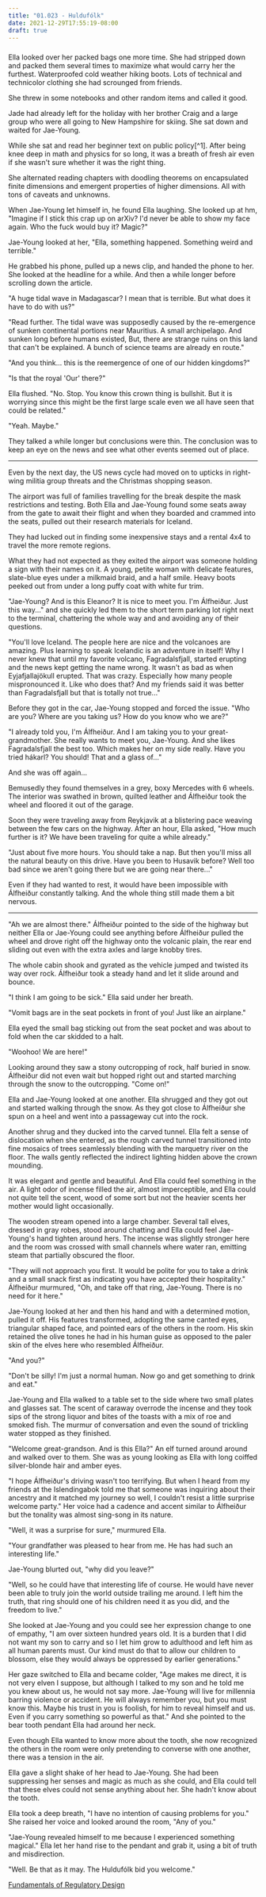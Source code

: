 ```yaml
---
title: "01.023 - Huldufólk"
date: 2021-12-29T17:55:19-08:00
draft: true
---
```

### 
 
Ella looked over her packed bags one more time.  She had stripped down and packed them several times to maximize what would carry her the furthest. Waterproofed cold weather hiking boots. Lots of technical and technicolor clothing she had scrounged from friends. 

She threw in some notebooks and other random items and called it good. 

Jade had already left for the holiday with her brother Craig and a large group who were all going to New Hampshire for skiing. She sat down and waited for Jae-Young. 

While she sat and read her beginner text on public policy[^1]. After being knee deep in math and physics for so long, it was a breath of fresh air even if she wasn't sure whether it was the right thing.

She alternated reading chapters with doodling theorems on encapsulated finite dimensions and emergent properties of higher dimensions.  All with tons of caveats and unknowns.

When Jae-Young let himself in, he found Ella laughing.  She looked up at hm, "Imagine if I stick this crap up on arXiv?  I'd never be able to show my face again. Who the fuck would buy it? Magic?"

Jae-Young looked at her, "Ella, something happened. Something weird and terrible."

He grabbed his phone, pulled up a news clip, and handed the phone to her. She looked  at the headline for a while. And then a while longer before scrolling down the article. 

"A huge tidal wave in Madagascar? I mean that is terrible. But what does it have to do with us?"

"Read further. The tidal wave was supposedly caused by the re-emergence of sunken continental portions near Mauritius. A small archipelago. And sunken long before humans existed, But, there are  strange ruins on this land that can't be explained. A bunch of science teams are already en route."

"And you think... this is the reemergence of one of our hidden kingdoms?"

"Is that the royal 'Our' there?"

Ella flushed. "No. Stop. You know this crown thing is bullshit. But it is worrying since this might be the first large scale even we all have seen that could be related."

"Yeah. Maybe."

They talked a while longer but conclusions were thin. The conclusion was to keep an eye on the news and see what other events seemed out of place. 

---

Even by the next day, the US news cycle had moved on to upticks in right-wing militia group threats and the Christmas shopping season. 

The airport was full of families travelling for the break despite the mask restrictions and testing. Both Ella and Jae-Young found some seats away from the gate to await their flight and when they boarded and crammed into the seats, pulled out their research materials for Iceland. 

They had lucked out in finding some inexpensive stays and a rental 4x4 to travel the more remote regions.

What they had not expected as they exited the airport was someone holding a sign with their names on it.  A young,  petite woman with delicate features, slate-blue eyes under a milkmaid braid, and a half smile. Heavy boots peeked out from under a long  puffy coat with white fur trim.   

"Jae-Young? And is this Eleanor?  It is nice to meet you.  I'm Álfheiður. Just this way..." and she quickly led them to the short term parking lot right next to the terminal, chattering the whole way and and avoiding any of their questions. 

"You'll love Iceland. The people here are nice and the volcanoes are amazing. Plus learning to speak Icelandic is an adventure in itself! Why I never knew that until my favorite volcano, Fagradalsfjall, started erupting and the news kept getting the name wrong. It wasn't as bad as when Eyjafjallajökull erupted. That was crazy. Especially how many people mispronounced it. Like who does that?  And my friends said it was better than Fagradalsfjall but that is totally not true..."

Before they got in the car, Jae-Young stopped and forced the issue. "Who are you? Where are you taking us? How do you know who we are?"

"I already told you, I'm Álfheiður. And I am taking you to your great-grandmother. She really wants to meet you, Jae-Young. And she likes Fagradalsfjall the best too. Which makes her on my side really. Have you tried hákarl? You should! That and a glass of..."

And she was off again...

Bemusedly they found themselves in a grey, boxy Mercedes with 6 wheels.  The interior was swathed in brown, quilted leather and Álfheiður took the wheel and floored it out of the garage. 

Soon they were traveling away from Reykjavik at a blistering pace weaving between the few cars on the highway. After an hour, Ella asked, "How much further is it?  We have been traveling for quite a while already."

"Just about five more hours. You should take a nap. But then you'll miss all the natural beauty on this drive.  Have you been to Husavik before?  Well too bad since we aren't going there but we are going near there..."

Even if they had wanted to rest, it would have been impossible with Álfheiður constantly talking. And the whole thing still made them a bit nervous. 

---

"Ah we are almost there." Álfheiður pointed to the side of the highway but neither Ella or Jae-Young could see anything before Álfheiður pulled the wheel and drove right off the highway onto the volcanic plain, the rear end sliding out even with the extra axles and large knobby tires. 

 The whole cabin shook and gyrated as the vehicle  jumped and twisted its way over rock. Álfheiður took a steady hand and let it slide around and bounce.  
 
"I think I am going to be sick." Ella said under her breath. 

"Vomit bags are in the seat pockets in front of you! Just like an airplane."

Ella eyed the small bag sticking out from the seat pocket and was about to fold when the car skidded to a halt. 

"Woohoo! We are here!"

Looking around they saw a stony outcropping of rock, half buried in snow. Álfheiður did not even wait but hopped right out and started marching through the snow to the outcropping. "Come on!"

Ella and Jae-Young looked at one another. Ella shrugged and they got out and started walking through the snow. As they got close to Álfheiður she spun on a heel and went into a passageway cut into the rock. 

Another shrug and they ducked into the carved tunnel. Ella felt a sense of dislocation when she entered, as the rough carved tunnel transitioned into fine mosaics of trees seamlessly blending with the marquetry river on the floor. The walls gently reflected the indirect lighting hidden above the crown mounding. 

It was elegant and gentle and beautiful. And Ella could feel something in the air. A light odor of incense filled the air, almost imperceptible, and Ella could not quite tell the scent, wood of some sort but not the heavier scents her mother would light occasionally. 

The wooden stream opened into a large chamber. Several tall elves, dressed in gray robes, stood around chatting and Ella could feel Jae-Young's hand tighten around hers. The incense was slightly stronger here and the room was crossed with small channels where water ran, emitting steam that partially obscured the floor. 

"They will not approach you first. It would be polite for you to take a drink and a small snack first as indicating you have accepted their hospitality." Álfheiður murmured, "Oh, and take off that ring, Jae-Young. There is no need for it here."

Jae-Young looked at her and then his hand and with a determined motion, pulled it off. His features transformed, adopting the same canted eyes, triangular shaped face, and pointed ears of the others in the room. His skin retained the olive tones he had in his human guise as opposed to the paler skin of the elves here who resembled Álfheiður.  

"And you?" 

"Don't be silly! I'm just a normal human. Now go and get something to drink and eat."

Jae-Young and Ella walked to a table set to the side where two small plates and glasses sat.  The scent of caraway overrode the incense and they took sips of the strong liquor and bites of the toasts with a mix of  roe and smoked fish. The murmur of conversation and even the sound of trickling water stopped as they finished. 

"Welcome great-grandson.  And is this Ella?" An elf turned around around and walked over to them.  She was as young looking as Ella with long coiffed silver-blonde hair and amber eyes. 

"I hope Álfheiður's driving wasn't too terrifying. But when I heard from my friends at the Islendingabok told me that someone was inquiring about their ancestry and it matched my journey so well, I couldn't resist a little surprise welcome party." Her voice had a cadence and accent similar to Álfheiður but the tonality was almost sing-song in its nature. 

"Well, it was a surprise for sure," murmured Ella. 

"Your grandfather was pleased to hear from me. He has had such an interesting life."

Jae-Young blurted out, "why did you leave?"

"Well, so he could have that interesting life of course. He would have never been able to truly join the world outside trailing me around. I left him the truth, that ring should one of his children need it as you did, and the freedom to live."

She looked at Jae-Young and you could see her expression change to one of empathy, "I am over sixteen hundred years old. It is a burden that I did not want my son to carry and so I let him grow to adulthood  and left him as all human parents must. Our kind must do that to allow our children to blossom, else they would always be oppressed by earlier generations."

Her gaze switched to Ella and became colder, "Age makes me direct, it is not very elven I suppose, but although I talked to my son and he told me you knew about us, he would not say more. Jae-Young will live for millennia barring violence or accident. He will always remember you, but you must know this. Maybe his trust in you is foolish, for him to reveal himself and us. Even if you carry something so powerful as that." And she pointed to the bear tooth pendant Ella had around her neck. 

Even though Ella wanted to know more about the tooth, she now recognized the others in the room were only pretending to converse with one another, there was a tension in the air.

Ella gave a slight shake of her head to Jae-Young. She had been suppressing her senses and magic as much as she could, and Ella could tell that these elves could not sense anything about her. She hadn't know about the tooth.

Ella took a deep breath, "I have no intention of causing problems for you." She raised her voice and looked around the room, "Any of you."

"Jae-Young revealed himself to me because I experienced something magical." Ella let her hand rise to the pendant and grab it, using a bit of truth and misdirection. 

"Well. Be that as it may. The Huldufólk bid you welcome." 





[Fundamentals of Regulatory Design](https://amzn.to/3eFm0No)